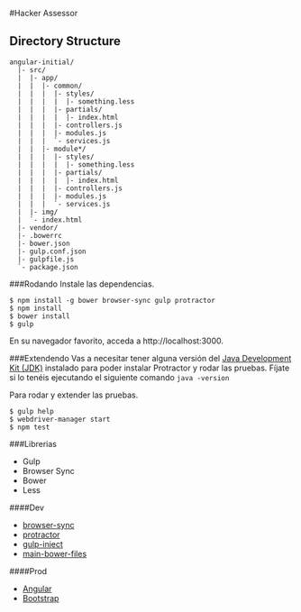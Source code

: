 #Hacker Assessor

## Directory Structure
```
angular-initial/
  |- src/
  |  |- app/
  |  |  |- common/
  |  |  |  |- styles/
  |  |  |  |  |- something.less
  |  |  |  |- partials/
  |  |  |  |  |- index.html
  |  |  |  |- controllers.js
  |  |  |  |- modules.js
  |  |  |  `- services.js
  |  |  |- module*/
  |  |  |  |- styles/
  |  |  |  |  |- something.less
  |  |  |  |- partials/
  |  |  |  |  |- index.html
  |  |  |  |- controllers.js
  |  |  |  |- modules.js
  |  |  |  `- services.js
  |  |- img/
  |  `- index.html
  |- vendor/
  |- .bowerrc
  |- bower.json
  |- gulp.conf.json
  |- gulpfile.js
  `- package.json
```

###Rodando
Instale las dependencias.

    $ npm install -g bower browser-sync gulp protractor
    $ npm install
    $ bower install
    $ gulp

En su navegador favorito, acceda a http://localhost:3000.

###Extendendo
Vas a necesitar tener alguna versión del [Java Development Kit (JDK)](http://www.oracle.com/technetwork/java/javase/downloads/index.html) instalado para poder instalar Protractor y rodar las pruebas. Fíjate si lo tenéis ejecutando el siguiente comando `java -version`

Para rodar y extender las pruebas.

    $ gulp help
    $ webdriver-manager start
    $ npm test


###Librerias

* Gulp
* Browser Sync
* Bower
* Less


####Dev
* [browser-sync](https://www.npmjs.com/package/browser-sync)
* [protractor](https://www.npmjs.com/package/protractor)
* [gulp-inject](https://www.npmjs.org/package/gulp-inject)  
* [main-bower-files](https://www.npmjs.org/package/main-bower-files)

####Prod
* [Angular](https://angularjs.org/)
* [Bootstrap](http://getbootstrap.com/)